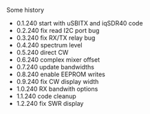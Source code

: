 Some history
 * 0.1.240 start with uSBITX and iqSDR40 code
 * 0.2.240 fix read I2C port bug
 * 0.3.240 fix RX/TX relay bug
 * 0.4.240 spectrum level
 * 0.5.240 direct CW
 * 0.6.240 complex mixer offset
 * 0.7.240 update bandwidths
 * 0.8.240 enable EEPROM writes
 * 0.9.240 fix CW display width
 * 1.0.240 RX bandwith options
 * 1.1.240 code cleanup
 * 1.2.240 fix SWR display
